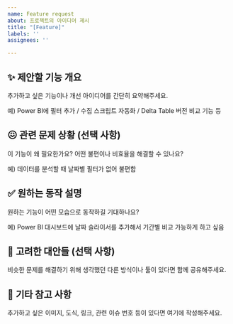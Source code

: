 ```yaml
---
name: Feature request
about: 프로젝트의 아이디어 제시
title: "[Feature]"
labels: ''
assignees: ''

---
```


## ✨ 제안할 기능 개요

추가하고 싶은 기능이나 개선 아이디어를 간단히 요약해주세요.

예) Power BI에 필터 추가 / 수집 스크립트 자동화 / Delta Table 버전 비교 기능 등


## 😖 관련 문제 상황 (선택 사항)

이 기능이 왜 필요한가요? 어떤 불편이나 비효율을 해결할 수 있나요?

예) 데이터를 분석할 때 날짜별 필터가 없어 불편함


## ✅ 원하는 동작 설명

원하는 기능이 어떤 모습으로 동작하길 기대하나요?

예) Power BI 대시보드에 날짜 슬라이서를 추가해서 기간별 비교 가능하게 하고 싶음


## 🔁 고려한 대안들 (선택 사항)

비슷한 문제를 해결하기 위해 생각했던 다른 방식이나 툴이 있다면 함께 공유해주세요.


## 📎 기타 참고 사항

추가하고 싶은 이미지, 도식, 링크, 관련 이슈 번호 등이 있다면 여기에 작성해주세요.
